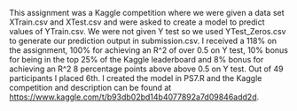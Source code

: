 This assignment was a Kaggle competition where we were given a data set XTrain.csv and XTest.csv and were asked to create a model to predict values of YTrain.csv. We were not given Y test so we used YTest_Zeros.csv to generate our prediction output in submission.csv. I received a 118% on the assignment, 100% for achieving an R^2 of over 0.5 on Y test, 10% bonus for being in the top 25% of the Kaggle leaderboard and 8% bonus for achieving an R^2 8 percentage points above above 0.5 on Y test. Out of 49 participants I placed 6th. I created the model in PS7.R and the Kaggle competition and description can be found at https://www.kaggle.com/t/b93db02bd14b4077892a7d09846add2d.

